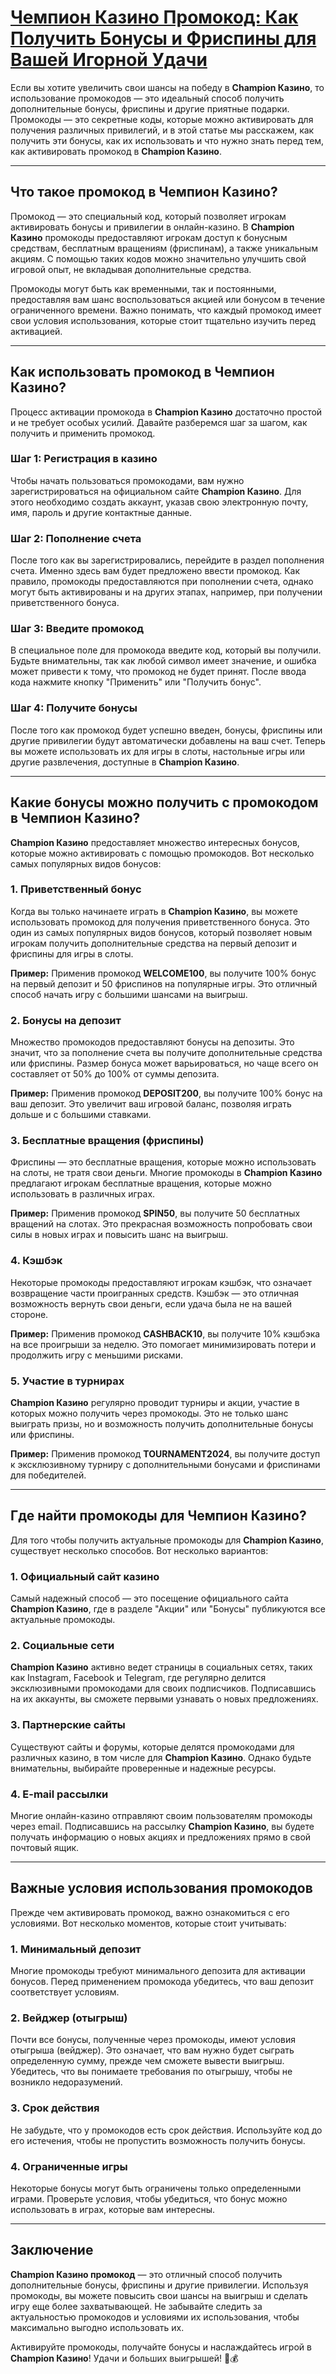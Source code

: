 # [Чемпион Казино Промокод: Как Получить Бонусы и Фриспины для Вашей Игорной Удачи](https://temon-gter.cfd/go/lRq?p80412p304504pcc44t17455)

Если вы хотите увеличить свои шансы на победу в **Champion Казино**, то использование промокодов — это идеальный способ получить дополнительные бонусы, фриспины и другие приятные подарки. Промокоды — это секретные коды, которые можно активировать для получения различных привилегий, и в этой статье мы расскажем, как получить эти бонусы, как их использовать и что нужно знать перед тем, как активировать промокод в **Champion Казино**.

***

## Что такое промокод в Чемпион Казино?

Промокод — это специальный код, который позволяет игрокам активировать бонусы и привилегии в онлайн-казино. В **Champion Казино** промокоды предоставляют игрокам доступ к бонусным средствам, бесплатным вращениям (фриспинам), а также уникальным акциям. С помощью таких кодов можно значительно улучшить свой игровой опыт, не вкладывая дополнительные средства.

Промокоды могут быть как временными, так и постоянными, предоставляя вам шанс воспользоваться акцией или бонусом в течение ограниченного времени. Важно понимать, что каждый промокод имеет свои условия использования, которые стоит тщательно изучить перед активацией.

***

## Как использовать промокод в Чемпион Казино?

Процесс активации промокода в **Champion Казино** достаточно простой и не требует особых усилий. Давайте разберемся шаг за шагом, как получить и применить промокод.

### Шаг 1: Регистрация в казино

Чтобы начать пользоваться промокодами, вам нужно зарегистрироваться на официальном сайте **Champion Казино**. Для этого необходимо создать аккаунт, указав свою электронную почту, имя, пароль и другие контактные данные.

### Шаг 2: Пополнение счета

После того как вы зарегистрировались, перейдите в раздел пополнения счета. Именно здесь вам будет предложено ввести промокод. Как правило, промокоды предоставляются при пополнении счета, однако могут быть активированы и на других этапах, например, при получении приветственного бонуса.

### Шаг 3: Введите промокод

В специальное поле для промокода введите код, который вы получили. Будьте внимательны, так как любой символ имеет значение, и ошибка может привести к тому, что промокод не будет принят. После ввода кода нажмите кнопку "Применить" или "Получить бонус".

### Шаг 4: Получите бонусы

После того как промокод будет успешно введен, бонусы, фриспины или другие привилегии будут автоматически добавлены на ваш счет. Теперь вы можете использовать их для игры в слоты, настольные игры или другие развлечения, доступные в **Champion Казино**.

***

## Какие бонусы можно получить с промокодом в Чемпион Казино?

**Champion Казино** предоставляет множество интересных бонусов, которые можно активировать с помощью промокодов. Вот несколько самых популярных видов бонусов:

### 1. Приветственный бонус

Когда вы только начинаете играть в **Champion Казино**, вы можете использовать промокод для получения приветственного бонуса. Это один из самых популярных видов бонусов, который позволяет новым игрокам получить дополнительные средства на первый депозит и фриспины для игры в слоты.

**Пример:** Применив промокод **WELCOME100**, вы получите 100% бонус на первый депозит и 50 фриспинов на популярные игры. Это отличный способ начать игру с большими шансами на выигрыш.

### 2. Бонусы на депозит

Множество промокодов предоставляют бонусы на депозиты. Это значит, что за пополнение счета вы получите дополнительные средства или фриспины. Размер бонуса может варьироваться, но чаще всего он составляет от 50% до 100% от суммы депозита.

**Пример:** Применив промокод **DEPOSIT200**, вы получите 100% бонус на ваш депозит. Это увеличит ваш игровой баланс, позволяя играть дольше и с большими ставками.

### 3. Бесплатные вращения (фриспины)

Фриспины — это бесплатные вращения, которые можно использовать на слоты, не тратя свои деньги. Многие промокоды в **Champion Казино** предлагают игрокам бесплатные вращения, которые можно использовать в различных играх.

**Пример:** Применив промокод **SPIN50**, вы получите 50 бесплатных вращений на слотах. Это прекрасная возможность попробовать свои силы в новых играх и повысить шанс на выигрыш.

### 4. Кэшбэк

Некоторые промокоды предоставляют игрокам кэшбэк, что означает возвращение части проигранных средств. Кэшбэк — это отличная возможность вернуть свои деньги, если удача была не на вашей стороне.

**Пример:** Применив промокод **CASHBACK10**, вы получите 10% кэшбэка на все проигрыши за неделю. Это помогает минимизировать потери и продолжить игру с меньшими рисками.

### 5. Участие в турнирах

**Champion Казино** регулярно проводит турниры и акции, участие в которых можно получить через промокоды. Это не только шанс выиграть призы, но и возможность получить дополнительные бонусы или фриспины.

**Пример:** Применив промокод **TOURNAMENT2024**, вы получите доступ к эксклюзивному турниру с дополнительными бонусами и фриспинами для победителей.

***

## Где найти промокоды для Чемпион Казино?

Для того чтобы получить актуальные промокоды для **Champion Казино**, существует несколько способов. Вот несколько вариантов:

### 1. Официальный сайт казино

Самый надежный способ — это посещение официального сайта **Champion Казино**, где в разделе "Акции" или "Бонусы" публикуются все актуальные промокоды.

### 2. Социальные сети

**Champion Казино** активно ведет страницы в социальных сетях, таких как Instagram, Facebook и Telegram, где регулярно делится эксклюзивными промокодами для своих подписчиков. Подписавшись на их аккаунты, вы сможете первыми узнавать о новых предложениях.

### 3. Партнерские сайты

Существуют сайты и форумы, которые делятся промокодами для различных казино, в том числе для **Champion Казино**. Однако будьте внимательны, выбирайте проверенные и надежные ресурсы.

### 4. E-mail рассылки

Многие онлайн-казино отправляют своим пользователям промокоды через email. Подписавшись на рассылку **Champion Казино**, вы будете получать информацию о новых акциях и предложениях прямо в свой почтовый ящик.

***

## Важные условия использования промокодов

Прежде чем активировать промокод, важно ознакомиться с его условиями. Вот несколько моментов, которые стоит учитывать:

### 1. Минимальный депозит

Многие промокоды требуют минимального депозита для активации бонусов. Перед применением промокода убедитесь, что ваш депозит соответствует условиям.

### 2. Вейджер (отыгрыш)

Почти все бонусы, полученные через промокоды, имеют условия отыгрыша (вейджер). Это означает, что вам нужно будет сыграть определенную сумму, прежде чем сможете вывести выигрыш. Убедитесь, что вы понимаете требования по отыгрышу, чтобы не возникло недоразумений.

### 3. Срок действия

Не забудьте, что у промокодов есть срок действия. Используйте код до его истечения, чтобы не пропустить возможность получить бонусы.

### 4. Ограниченные игры

Некоторые бонусы могут быть ограничены только определенными играми. Проверьте условия, чтобы убедиться, что бонус можно использовать в играх, которые вам интересны.

***

## Заключение

**Champion Казино промокод** — это отличный способ получить дополнительные бонусы, фриспины и другие привилегии. Используя промокоды, вы можете повысить свои шансы на выигрыш и сделать игру еще более захватывающей. Не забывайте следить за актуальностью промокодов и условиями их использования, чтобы максимально выгодно использовать их.

Активируйте промокоды, получайте бонусы и наслаждайтесь игрой в **Champion Казино**! Удачи и больших выигрышей! 🎉💰
